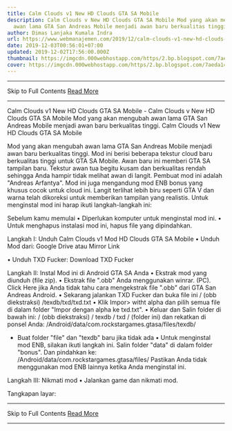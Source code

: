 ```yaml
---
title: Calm Clouds v1 New HD Clouds GTA SA Mobile
description: Calm Clouds v New HD Clouds GTA SA Mobile Mod yang akan mengubah
  awan lama GTA San Andreas Mobile menjadi awan baru berkualitas tinggi.
author: Dimas Lanjaka Kumala Indra
url: https://www.webmanajemen.com/2019/12/calm-clouds-v1-new-hd-clouds-gta-sa.html
date: 2019-12-03T00:56:01+07:00
updated: 2019-12-02T17:56:00.000Z
thumbnail: https://imgcdn.000webhostapp.com/https/2.bp.blogspot.com/7aeda14f80b89ac1a96fdf5e6b7e6076.jpeg
cover: https://imgcdn.000webhostapp.com/https/2.bp.blogspot.com/7aeda14f80b89ac1a96fdf5e6b7e6076.jpeg
---
```


<hr/> Skip to Full Contents <a href="https://www.webmanajemen.com/2019/12/calm-clouds-v1-new-hd-clouds-gta-sa.html" rel="follow" class="button" id="read-more">Read More</a> <hr/> Calm Clouds v1 New HD Clouds GTA SA Mobile - Calm Clouds v New HD Clouds GTA SA Mobile Mod yang akan mengubah awan lama GTA San Andreas Mobile menjadi awan baru berkualitas tinggi. Calm Clouds v1 New HD Clouds GTA SA Mobile 




  Mod yang akan mengubah awan lama GTA San Andreas Mobile menjadi awan baru berkualitas tinggi.  Mod ini berisi beberapa tekstur cloud baru berkualitas tinggi untuk GTA SA Mobile.  Awan baru ini memberi GTA SA tampilan baru.  Tekstur awan tua begitu kusam dan berkualitas rendah sehingga Anda hampir tidak melihat awan di langit.  Pembuat mod ini adalah "Andreas Arfantya".  Mod ini juga mengandung mod ENB bonus yang khusus cocok untuk cloud ini.  Langit terlihat lebih biru seperti GTA V dan warna telah dikoreksi untuk memberikan tampilan yang realistis. 
  Untuk menginstal mod ini harap ikuti langkah-langkah ini: 

  Sebelum kamu memulai 
  • Diperlukan komputer untuk menginstal mod ini. 
  • Untuk menghapus instalasi mod ini, hapus file yang dipindahkan. 
 
 
  Langkah I: Unduh Calm Clouds v1 Mod HD Clouds GTA SA Mobile 
  • Unduh Mod dari: 
 Google Drive 
  atau 
 Mirror Link 
 
  • Unduh TXD Fucker: 
 Download TXD Fucker 
 
 
  Langkah II: Instal Mod ini di Android GTA SA Anda 
  • Ekstrak mod yang diunduh (file zip). 
  • Ekstrak file ".obb" Anda menggunakan winrar.  (PC).  Click Here jika Anda tidak tahu cara mengekstrak file ".obb" dari GTA San Andreas Android. 
  • Sekarang jalankan TXD Fucker dan buka file ini 
  / (obb diekstraksi) /texdb/txd/txd.txt 
  • Klik Impor> witht alpha dan pilih semua file di dalam folder "Impor dengan alpha ke txd.txt". 
  • Keluar dan Salin folder di bawah ini: 
  / (obb diekstraksi) / texdb / txd / (folder ini) 
  dan rekatkan di ponsel Anda: 
  /Android/data/com.rockstargames.gtasa/files/texdb/ <here> 
  * Buat folder "file" dan "texdb" baru jika tidak ada 
  • Untuk menginstal mod ENB, silakan ikuti langkah ini.  Salin folder "data" di dalam folder "bonus".  Dan pindahkan ke: /Android/data/com.rockstargames.gtasa/files/ <here> 
  Pastikan Anda tidak menggunakan mod ENB lainnya ketika Anda menginstal ini. 
 
 

  Langkah III: Nikmati mod 
  • Jalankan game dan nikmati mod. 
 
 
  Tangkapan layar: <hr/> Skip to Full Contents <a href="https://www.webmanajemen.com/2019/12/calm-clouds-v1-new-hd-clouds-gta-sa.html" rel="follow" class="button" id="read-more">Read More</a> <hr/>
